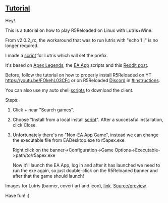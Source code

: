 ## [Tutorial](https://www.reddit.com/r/r5reloaded/comments/wv19jf/r5reloaded_works_on_linux_v2)

Hey!

This is a tutorial on how to play R5Reloaded on Linux with Lutris+Wine.

From v2.0.2_rc, the workaround that was to run lutris with "echo 1 |" is no longer required.

I made a [script](https://github.com/begin-theadventure/lutris-scripts/releases/tag/R5Reloaded) for Lutris which will set the prefix.

It's based on [Apex Legends](https://lutris.net/games/apex-legends), the [EA App](https://lutris.net/games/ea-desktop) scripts and this [Reddit post](https://www.reddit.com/r/linux_gaming/comments/qhq3pn/ea_desktop_finally_working).

Before, follow the tutorial on how to properly install R5Reloaded on YT https://youtu.be/FOkehL03CFc or on R5Reloaded [Discord](https://discord.com/invite/r5reloaded) in [#instructions](https://discord.com/channels/873158454850756638/873170878475669514/995977751502803014).

You can also use my auto shell [scripts](https://github.com/begin-theadventure/r5reloaded-upllers/releases) to download the client.

Steps:

1. Click + near "Search games".
2. Choose "Install from a local install [script](https://github.com/begin-theadventure/lutris-scripts/releases/download/R5Reloaded/r5reloaded-ea-app.json)". After a successful installation, click Close.
3. Unfortunately there's no "Non-EA App Game", instead we can change the executable file from EADesktop.exe to r5apex.exe.

    Right click on the banner->Configuration->Game Options->Executable->path/to/r5apex.exe

    Now it'll launch the EA App, log in and after it has launched we need to run the exe again, so just double-click on the R5Reloaded banner and after that the game should launch!

Images for Lutris (banner, covert art and icon), [link](https://github.com/begin-theadventure/lutris-scripts/tree/main/lutris-scripts/R5Reloaded/images/R5ReloadedImagesLutris#readme). [Source/preview](https://twitter.com/R5Reloaded).

Have fun! :)
